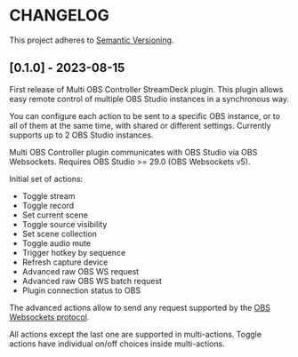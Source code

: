 # CHANGELOG

This project adheres to [Semantic Versioning](https://semver.org/spec/v2.0.0.html).

## [0.1.0] - 2023-08-15

First release of Multi OBS Controller StreamDeck plugin. This plugin allows easy remote control of multiple OBS Studio instances in a synchronous way.

You can configure each action to be sent to a specific OBS instance, or to all of them at the same time, with shared or different settings. Currently supports up to 2 OBS Studio instances.

Multi OBS Controller plugin communicates with OBS Studio via OBS Websockets. Requires OBS Studio  >= 29.0 (OBS Websockets v5).

Initial set of actions:

- Toggle stream
- Toggle record
- Set current scene
- Toggle source visibility
- Set scene collection
- Toggle audio mute
- Trigger hotkey by sequence
- Refresh capture device
- Advanced raw OBS WS request
- Advanced raw OBS WS batch request
- Plugin connection status to OBS

The advanced actions allow to send any request supported by the [OBS Websockets protocol](https://github.com/obsproject/obs-websocket/blob/master/docs/generated/protocol.md#requests).

All actions except the last one are supported in multi-actions. Toggle actions have individual on/off choices inside multi-actions.